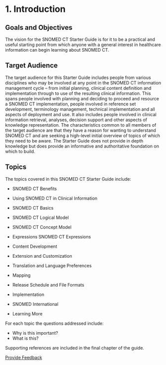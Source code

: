 # 1. Introduction

## Goals and Objectives

The vision for the SNOMED CT Starter Guide is for it to be a practical and useful starting point from which anyone with a general interest in healthcare information can begin learning about SNOMED CT.

## Target Audience

The target audience for this Starter Guide includes people from various disciplines who may be involved at any point in the SNOMED CT information management cycle – from initial planning, clinical content definition and implementation through to use of the resulting clinical information. This spans people involved with planning and deciding to proceed and resource a SNOMED CT implementation, people involved in reference set development, terminology management, technical implementation and all aspects of deployment and use. It also includes people involved in clinical information retrieval, analyses, decision support and other aspects of knowledge representation. The characteristics common to all members of the target audience are that they have a reason for wanting to understand SNOMED CT and are seeking a high-level initial overview of topics of which they need to be aware. The Starter Guide does not provide in depth knowledge but does provide an informative and authoritative foundation on which to build.

## Topics

The topics covered in this SNOMED CT Starter Guide include:

  * SNOMED CT Benefits
  * Using SNOMED CT in Clinical Information
  * SNOMED CT Basics
  * SNOMED CT Logical Model
  * SNOMED CT Concept Model

  * Expressions SNOMED CT Expressions

  * Content Development
  * Extension and Customization

  * Translation and Language Preferences

  * Mapping

  * Release Schedule and File Formats

  * Implementation
  * SNOMED International

  * Learning More

For each topic the questions addressed include:

  * Why is this important?
  * What is this?

Supporting references are included in the final chapter of the guide.






<a href="https://docs.google.com/forms/d/e/1FAIpQLScTmbZIf0UEQwYDkY27EEWBkaiYkHSbR0_9DmFrMLXoQLyL7Q/viewform?usp=pp_url&entry.1767247133=Starter+Guide&entry.670899847=1.%20Introduction" class="button primary">Provide Feedback</a>
